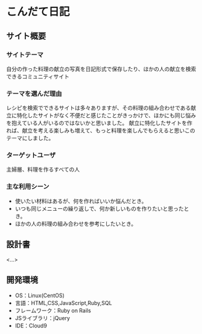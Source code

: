 
# こんだて日記

## サイト概要
### サイトテーマ
自分の作った料理の献立の写真を日記形式で保存したり、ほかの人の献立を検索できるコミュニティサイト

### テーマを選んだ理由
レシピを検索でできるサイトは多々ありますが、その料理の組み合わせである献立に特化したサイトがなく不便だと感じたことがきっかけで、ほかにも同じ悩みを抱えている人がいるのではないかと思いました。
献立に特化したサイトを作れば、献立を考える楽しみも増えて、もっと料理を楽しんでもらえると思いこのテーマにしました。

### ターゲットユーザ
主婦層、料理を作るすべての人

### 主な利用シーン
* 使いたい材料はあるが、何を作ればいいか悩んだとき。
* いつも同じメニューの繰り返しで、何か新しいものを作りたいと思ったとき。
* ほかの人の料理の組み合わせを参考にしたいとき。

## 設計書
<...>

## 開発環境
- OS：Linux(CentOS)
- 言語：HTML,CSS,JavaScript,Ruby,SQL
- フレームワーク：Ruby on Rails
- JSライブラリ：jQuery
- IDE：Cloud9


